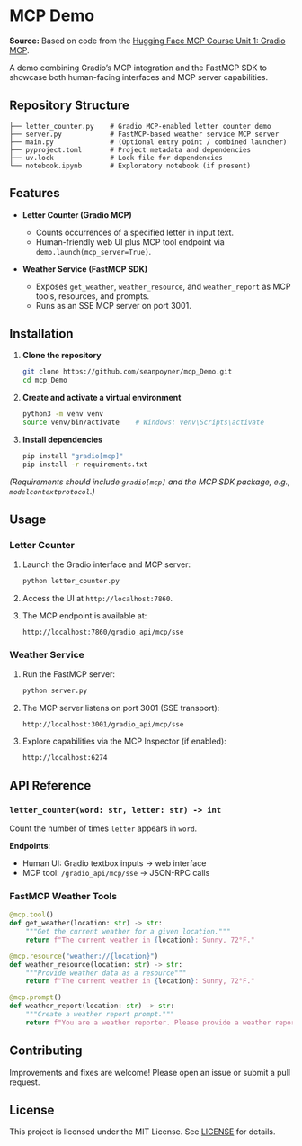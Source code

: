 # MCP Demo

**Source:** Based on code from the [Hugging Face MCP Course Unit 1: Gradio MCP](https://huggingface.co/learn/mcp-course/unit1/gradio-mcp).

A demo combining Gradio’s MCP integration and the FastMCP SDK to showcase both human-facing interfaces and MCP server capabilities.

## Repository Structure

```
├── letter_counter.py    # Gradio MCP-enabled letter counter demo
├── server.py            # FastMCP-based weather service MCP server
├── main.py              # (Optional entry point / combined launcher)
├── pyproject.toml       # Project metadata and dependencies
├── uv.lock              # Lock file for dependencies
└── notebook.ipynb       # Exploratory notebook (if present)
```

## Features

* **Letter Counter (Gradio MCP)**

  * Counts occurrences of a specified letter in input text.
  * Human-friendly web UI plus MCP tool endpoint via `demo.launch(mcp_server=True)`.

* **Weather Service (FastMCP SDK)**

  * Exposes `get_weather`, `weather_resource`, and `weather_report` as MCP tools, resources, and prompts.
  * Runs as an SSE MCP server on port 3001.

## Installation

1. **Clone the repository**

   ```bash
   git clone https://github.com/seanpoyner/mcp_Demo.git
   cd mcp_Demo
   ```

2. **Create and activate a virtual environment**

   ```bash
   python3 -m venv venv
   source venv/bin/activate    # Windows: venv\Scripts\activate
   ```

3. **Install dependencies**

   ```bash
   pip install "gradio[mcp]"
   pip install -r requirements.txt
   ```

*(Requirements should include `gradio[mcp]` and the MCP SDK package, e.g., `modelcontextprotocol`.)*

## Usage

### Letter Counter

1. Launch the Gradio interface and MCP server:

   ```bash
   python letter_counter.py
   ```
2. Access the UI at `http://localhost:7860`.
3. The MCP endpoint is available at:

   ```text
   http://localhost:7860/gradio_api/mcp/sse
   ```

### Weather Service

1. Run the FastMCP server:

   ```bash
   python server.py
   ```
2. The MCP server listens on port 3001 (SSE transport):

   ```text
   http://localhost:3001/gradio_api/mcp/sse
   ```
3. Explore capabilities via the MCP Inspector (if enabled):

   ```text
   http://localhost:6274
   ```

## API Reference

### `letter_counter(word: str, letter: str) -> int`

Count the number of times `letter` appears in `word`.

**Endpoints**:

* Human UI: Gradio textbox inputs → web interface
* MCP tool: `/gradio_api/mcp/sse` → JSON-RPC calls

### FastMCP Weather Tools

```python
@mcp.tool()
def get_weather(location: str) -> str:
    """Get the current weather for a given location."""
    return f"The current weather in {location}: Sunny, 72°F."

@mcp.resource("weather://{location}")
def weather_resource(location: str) -> str:
    """Provide weather data as a resource"""
    return f"The current weather in {location}: Sunny, 72°F."

@mcp.prompt()
def weather_report(location: str) -> str:
    """Create a weather report prompt."""
    return f"You are a weather reporter. Please provide a weather report for {location}."
```

## Contributing

Improvements and fixes are welcome! Please open an issue or submit a pull request.

## License

This project is licensed under the MIT License. See [LICENSE](LICENSE) for details.
